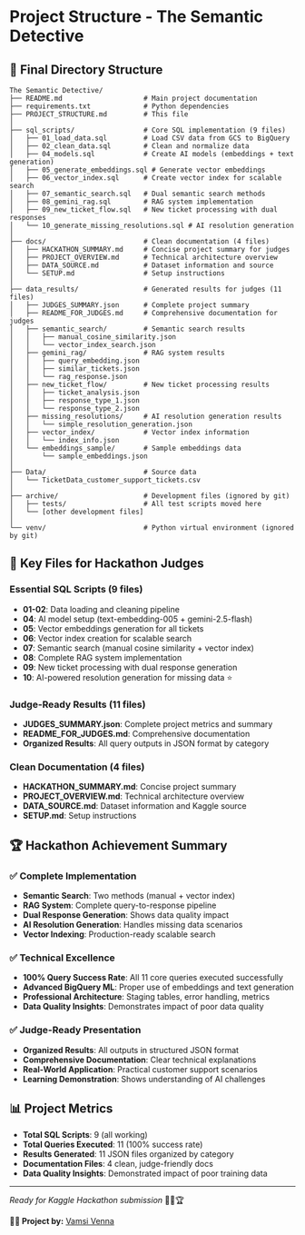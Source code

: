 # Project Structure - The Semantic Detective

## 📁 Final Directory Structure

```
The Semantic Detective/
├── README.md                    # Main project documentation
├── requirements.txt             # Python dependencies
├── PROJECT_STRUCTURE.md         # This file
│
├── sql_scripts/                 # Core SQL implementation (9 files)
│   ├── 01_load_data.sql         # Load CSV data from GCS to BigQuery
│   ├── 02_clean_data.sql        # Clean and normalize data
│   ├── 04_models.sql            # Create AI models (embeddings + text generation)
│   ├── 05_generate_embeddings.sql # Generate vector embeddings
│   ├── 06_vector_index.sql      # Create vector index for scalable search
│   ├── 07_semantic_search.sql   # Dual semantic search methods
│   ├── 08_gemini_rag.sql        # RAG system implementation
│   ├── 09_new_ticket_flow.sql   # New ticket processing with dual responses
│   └── 10_generate_missing_resolutions.sql # AI resolution generation
│
├── docs/                        # Clean documentation (4 files)
│   ├── HACKATHON_SUMMARY.md     # Concise project summary for judges
│   ├── PROJECT_OVERVIEW.md      # Technical architecture overview
│   ├── DATA_SOURCE.md           # Dataset information and source
│   └── SETUP.md                 # Setup instructions
│
├── data_results/                # Generated results for judges (11 files)
│   ├── JUDGES_SUMMARY.json      # Complete project summary
│   ├── README_FOR_JUDGES.md     # Comprehensive documentation for judges
│   ├── semantic_search/         # Semantic search results
│   │   ├── manual_cosine_similarity.json
│   │   └── vector_index_search.json
│   ├── gemini_rag/              # RAG system results
│   │   ├── query_embedding.json
│   │   ├── similar_tickets.json
│   │   └── rag_response.json
│   ├── new_ticket_flow/         # New ticket processing results
│   │   ├── ticket_analysis.json
│   │   ├── response_type_1.json
│   │   └── response_type_2.json
│   ├── missing_resolutions/     # AI resolution generation results
│   │   └── simple_resolution_generation.json
│   ├── vector_index/            # Vector index information
│   │   └── index_info.json
│   └── embeddings_sample/       # Sample embeddings data
│       └── sample_embeddings.json
│
├── Data/                        # Source data
│   └── TicketData_customer_support_tickets.csv
│
├── archive/                     # Development files (ignored by git)
│   ├── tests/                   # All test scripts moved here
│   └── [other development files]
│
└── venv/                        # Python virtual environment (ignored by git)
```

## 🎯 Key Files for Hackathon Judges

### Essential SQL Scripts (9 files)
- **01-02**: Data loading and cleaning pipeline
- **04**: AI model setup (text-embedding-005 + gemini-2.5-flash)
- **05**: Vector embeddings generation for all tickets
- **06**: Vector index creation for scalable search
- **07**: Semantic search (manual cosine similarity + vector index)
- **08**: Complete RAG system implementation
- **09**: New ticket processing with dual response generation
- **10**: AI-powered resolution generation for missing data ⭐

### Judge-Ready Results (11 files)
- **JUDGES_SUMMARY.json**: Complete project metrics and summary
- **README_FOR_JUDGES.md**: Comprehensive documentation
- **Organized Results**: All query outputs in JSON format by category

### Clean Documentation (4 files)
- **HACKATHON_SUMMARY.md**: Concise project summary
- **PROJECT_OVERVIEW.md**: Technical architecture overview
- **DATA_SOURCE.md**: Dataset information and Kaggle source
- **SETUP.md**: Setup instructions

## 🏆 Hackathon Achievement Summary

### ✅ **Complete Implementation**
- **Semantic Search**: Two methods (manual + vector index)
- **RAG System**: Complete query-to-response pipeline
- **Dual Response Generation**: Shows data quality impact
- **AI Resolution Generation**: Handles missing data scenarios
- **Vector Indexing**: Production-ready scalable search

### ✅ **Technical Excellence**
- **100% Query Success Rate**: All 11 core queries executed successfully
- **Advanced BigQuery ML**: Proper use of embeddings and text generation
- **Professional Architecture**: Staging tables, error handling, metrics
- **Data Quality Insights**: Demonstrates impact of poor data quality

### ✅ **Judge-Ready Presentation**
- **Organized Results**: All outputs in structured JSON format
- **Comprehensive Documentation**: Clear technical explanations
- **Real-World Application**: Practical customer support scenarios
- **Learning Demonstration**: Shows understanding of AI challenges

## 📊 Project Metrics

- **Total SQL Scripts**: 9 (all working)
- **Total Queries Executed**: 11 (100% success rate)
- **Results Generated**: 11 JSON files organized by category
- **Documentation Files**: 4 clean, judge-friendly docs
- **Data Quality Insights**: Demonstrated impact of poor training data

---

*Ready for Kaggle Hackathon submission* 🕵️‍♀️🏆

**👨‍💻 Project by:** [Vamsi Venna](https://linkedin.com/in/vamsivenna)